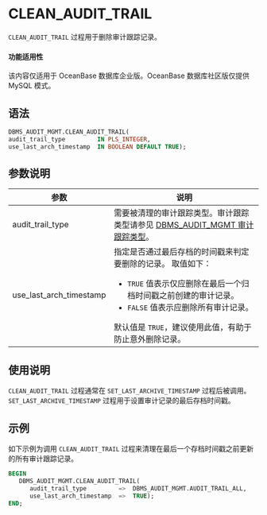 # CLEAN_AUDIT_TRAIL 

`CLEAN_AUDIT_TRAIL` 过程用于删除审计跟踪记录。

  <main id="notice" >
    <h4>功能适用性</h4>
    <p>该内容仅适用于 OceanBase 数据库企业版。OceanBase 数据库社区版仅提供 MySQL 模式。</p>
  </main>

## 语法 

```sql
DBMS_AUDIT_MGMT.CLEAN_AUDIT_TRAIL(
audit_trail_type         IN PLS_INTEGER,
use_last_arch_timestamp  IN BOOLEAN DEFAULT TRUE);
```



## 参数说明 


|           参数           |        说明        |
|-------------------------|----------------------|
| audit_trail_type        | 需要被清理的审计跟踪类型。审计跟踪类型请参见 [DBMS_AUDIT_MGMT 审计跟踪类型](../200.dbms-audit-mgmt-oracle/100.dbms-audit-mgmt-overview-oracle.md)。                                                                                                                                                 |
| use_last_arch_timestamp | 指定是否通过最后存档的时间戳来判定要删除的记录。 取值如下： <ul><li> `TRUE` 值表示仅应删除在最后一个归档时间戳之前创建的审计记录。  </li><li> `FALSE` 值表示应删除所有审计记录。</li></ul>    默认值是 `TRUE`，建议使用此值，有助于防止意外删除记录。 |



## 使用说明 

`CLEAN_AUDIT_TRAIL` 过程通常在 `SET_LAST_ARCHIVE_TIMESTAMP` 过程后被调用。`SET_LAST_ARCHIVE_TIMESTAMP` 过程用于设置审计记录的最后存档时间戳。

## 示例 

如下示例为调用 `CLEAN_AUDIT_TRAIL` 过程来清理在最后一个存档时间戳之前更新的所有审计跟踪记录。

```sql
BEGIN
   DBMS_AUDIT_MGMT.CLEAN_AUDIT_TRAIL(
      audit_trail_type         =>  DBMS_AUDIT_MGMT.AUDIT_TRAIL_ALL,
      use_last_arch_timestamp  =>  TRUE);
END;
```


